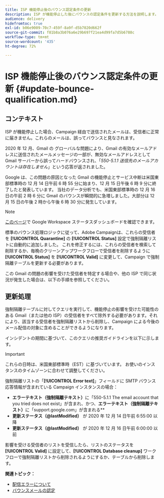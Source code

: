 ```yaml
---
title: ISP 機能停止後のバウンス認定条件の更新
description: ISP が機能停止した後にバウンスの認定条件を更新する方法を説明します。
audience: delivery
hidefromtoc: true
exl-id: b06e9009-70c7-459f-8a9f-d5b7020d662f
source-git-commit: f81b8a3b076a6e29b697f21ea4d99fa7d5b6788c
workflow-type: tm+mt
source-wordcount: '435'
ht-degree: 72%

---
```


# ISP 機能停止後のバウンス認定条件の更新 {#update-bounce-qualification.md}

## コンテキスト

ISP が機能停止した場合、Campaign 経由で送信されたメールは、受信者に正常に届きません。これらのメールは、誤ってバウンスと見なされます。

2020 年 12 月、Gmail の グローバルな問題により、Gmail の有効なメールアドレスに送信されたメールメッセージの一部が、無効なメールアドレスとして Gmail サーバーから誤ってハードバウンスされ、「*550-5.1.1 送信先のメールアカウントは存在しません*」という応答が返されました。

Google は、この問題の原因となった Gmail の機能停止とサービス中断は米国東部標準時の 12 月 14 日午前 6 時 55 分に始まり、12 月 15 日午後 6 時 9 分に終了したと発表しています。 当社のデータ分析でも、米国東部標準時の 12 月 16 日の午前 2 時 6 分に Gmail のバウンスが瞬間的に急増しました。大部分は 12 月 15 日の午後 2 時から午後 6 時 30 分に発生しています。

>[!NOTE]
>
>[このページ](https://www.google.com/appsstatus#hl=ja&amp;v=status)で Google Workspace ステータスダッシュボードを確認できます。


標準のバウンス処理ロジックに従って、Adobe Campaignは、これらの受信者を **[!UICONTROL Quarantine]** の **[!UICONTROL Status]** 設定で強制隔離リストに自動的に追加しました。 これを修正するには、これらの受信者を検索して削除するか、毎晩のクリーンアップワークフローで受信者を削除するように **[!UICONTROL Status]** を **[!UICONTROL Valid]** に変更して、Campaign で強制隔離テーブルを更新する必要があります。

この Gmail の問題の影響を受けた受信者を特定する場合や、他の ISP で同じ状況が発生した場合は、以下の手順を参照してください。

## 更新処理

強制隔離テーブルに対してクエリを実行して、機能停止の影響を受けた可能性のある Gmail（または他の ISP）の受信者をすべて除外する必要があります。それにより、該当する受信者を強制隔離リストから削除し、Campaign による今後のメール配信の対象に含めることができるようになります。

インシデントの期間に基づいて、このクエリの推奨ガイドラインを以下に示します。

>[!IMPORTANT]
>
>これらの日時は、米国東部標準時（EST）に基づいています。 お使いのインスタンスのタイムゾーンに合わせて調整してください。

強制隔離リストの「**[!UICONTROL Error text]**」フィールドに SMTP バウンス応答情報が含まれている Campaign インスタンスの場合：

* **エラーテキスト（強制隔離テキスト）**&#x200B;に「550-5.1.1 The email account that you tried does not exist」が含まれ、かつ、**エラーテキスト（強制隔離テキスト）**&#x200B;に「support.google.com」が含まれる**
* **更新ステータス（@lastModified）** が 2020 年 12 月 14 日午前 6:55:00 以降
* **更新ステータス（@lastModified）** が 2020 年 12 月 16 日午前 6:00:00 以前

影響を受ける受信者のリストを受信したら、リストのステータスを **[!UICONTROL Valid]** に設定して、**[!UICONTROL Database cleanup]** ワークフローで強制隔離リストから削除されるようにするか、テーブルから削除します。

**関連トピック：**
* [配信エラーについて](../../sending/using/understanding-delivery-failures.md)
* [バウンスメールの認定](../../sending/using/understanding-delivery-failures.md#bounce-mail-qualification)

